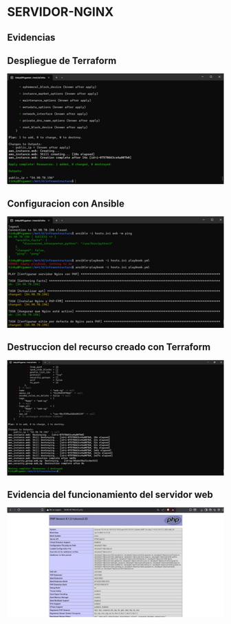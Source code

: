 # SERVIDOR-NGINX

## Evidencias

## Despliegue de Terraform
![Despliegue de Terraform](https://raw.githubusercontent.com/EmmanuelS23/SERVIDOR-NGINX/main/imagenes/7c37267a-2972-4581-bdf5-62e86796e435.jpg)

## Configuracion con Ansible
![Configuracion con Ansible](https://raw.githubusercontent.com/EmmanuelS23/SERVIDOR-NGINX/main/imagenes/6ef576b3-4f9e-493b-a12b-d905de3e9992.jpg)

## Destruccion del recurso creado con Terraform
![Destruccion del recurso creado con Terraform](https://raw.githubusercontent.com/EmmanuelS23/SERVIDOR-NGINX/main/imagenes/b9bd8f74-bc13-4692-a6cf-20a01937266c.jpg)

## Evidencia del funcionamiento del servidor web
![Evidencia del funcionamiento del servidor web](https://raw.githubusercontent.com/EmmanuelS23/SERVIDOR-NGINX/main/imagenes/abeef7c2-d705-45f8-8f90-742b1a68436f.jpg)
